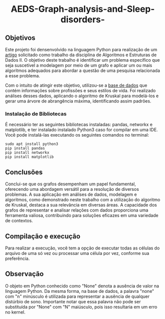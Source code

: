 <h1 align="center" font-size="200em"><b> AEDS-Graph-analysis-and-Sleep-disorders- </b></h1>

## Objetivos
Este projeto foi densenvolvido na linguagem Python para realização de um <a href="https://www.overleaf.com/read/mgdwsrrbtspk#dc9ff6" target="_blank">artigo</a> solicitado como trabalho da disciplina de Algoritmos e Estruturas de Dados II. 
O objetivo deste trabalho é identificar um problema específico que seja suscetível a modelagem por meio de um grafo e aplicar um ou mais algoritmos adequados para abordar a questão de uma pesquisa relacionada a esse problema.
<p>Com o intuito de atingir este objetivo, utilizou-se a <a href="https://www.kaggle.com/datasets/uom190346a/sleep-health-and-lifestyle-dataset" target="_blank">base de dados</a> que contém informações sobre profissões e seus estilos de vida. Foi realizado análises desses dados, aplicando o algoritmo de Kruskal para modelá-los e gerar uma árvore de abrangência máxima, identificando assim padrões.</p>


### Instalação de Bibliotecas 
<p>É necessário ter as seguintes bibliotecas instaladas: pandas, networkx e matplotlib, e ter instalado instalado Python3 caso for compilar em uma IDE. Você pode instalá-las executando os seguintes comandos no terminal:</p>

<pre>
<code>sudo apt install python3</code>
<code>pip install pandas</code>
<code>pip install networkx</code>
<code>pip install matplotlib</code>
</pre>

## Conclusões
Conclui-se que os grafos desempenham um papel fundamental, oferecendo uma abordagem versátil para a resolução de diversos problemas. A sua aplicação em análises de dados, modelagem e algoritmos, como demonstrado neste trabalho com a utilização do algoritmo de Kruskal, destaca a sua relevância em diversas áreas. A capacidade dos grafos de representar e analisar relações com dados proporciona uma ferramenta valiosa, contribuindo para soluções eficazes em uma variedade de contextos.

## Compilação e execução

Para realizar a execução, você tem a opção de executar todas as células do arquivo de uma só vez ou processar uma célula por vez, conforme sua preferência.

## Observação

O objeto em Python conhecido como "None" denota a ausência de valor na linguagem Python. Da mesma forma, na base de dados, a palavra "none" com "n" minúsculo é utilizada para representar a ausência de qualquer distúrbio de sono. Importante notar que essa palavra não pode ser substituída por "None" com "N" maiúsculo, pois isso resultaria em um erro no kernel.